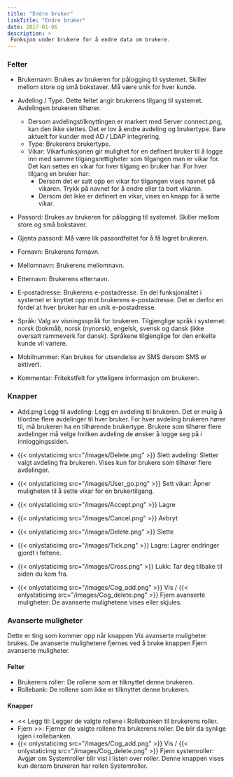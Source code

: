 ```yaml
---
title: "Endre bruker"
linkTitle: "Endre bruker"
date: 2017-01-06
description: >
 Funksjon under brukere for å endre data om brukere.
---
```

### Felter
- Brukernavn: Brukes av brukeren for pålogging til systemet. Skiller mellom store og små bokstaver. Må være unik for hver kunde.

- Avdeling / Type. Dette feltet angir brukerens tilgang til systemet.
Avdelingen brukeren tilhører.
  - Dersom avdelingstilknyttingen er markert med Server connect.png, kan den ikke slettes. Det er lov å endre avdeling og brukertype. Bare aktuelt for kunder med AD / LDAP integrering.
  - Type: Brukerens brukertype.
  - Vikar: Vikarfunksjonen gir mulighet for en definert bruker til å logge inn med samme tilgangsrettigheter som tilgangen man er vikar for. Det kan settes en vikar for hver tilgang en bruker har. For hver tilgang en bruker har:
    - Dersom det er satt opp en vikar for tilgangen vises navnet på vikaren. Trykk på navnet for å endre eller ta bort vikaren.
    - Dersom det ikke er definert en vikar, vises en knapp for å sette vikar.

- Passord: Brukes av brukeren for pålogging til systemet. Skiller mellom store og små bokstaver.

- Gjenta passord: Må være lik passordfeltet for å få lagret brukeren.

- Fornavn: Brukerens fornavn.

- Mellomnavn: Brukerens mellomnavn.

- Etternavn: Brukerens etternavn.

- E-postadresse: Brukerens e-postadresse. En del funksjonalitet i systemet er knyttet opp mot brukerens e-postadresse. Det er derfor en fordel at hver bruker har en unik e-postadresse.

- Språk: Valg av visningsspråk for brukeren. Tilgjenglige språk i systemet: norsk (bokmål), norsk (nynorsk), engelsk, svensk og dansk (ikke oversatt rammeverk for dansk). Språkene tilgjenglige for den enkelte kunde vil variere.

- Mobilnummer: Kan brukes for utsendelse av SMS dersom SMS er aktivert.

- Kommentar: Fritekstfelt for ytteligere informasjon om brukeren.

### Knapper
- Add.png Legg til avdeling: Legg en avdeling til brukeren. Det er mulig å tilordne flere avdelinger til hver bruker. For hver avdeling brukeren hører til, må brukeren ha en tilhørende brukertype. Brukere som tilhører flere avdelinger må velge hvilken avdeling de ønsker å logge seg på i innloggingssiden.

- {{< onlystaticimg src="/images/Delete.png" >}} Slett avdeling: Sletter valgt avdeling fra brukeren. Vises kun for brukere som tilhører flere avdelinger.

- {{< onlystaticimg src="/images/User_go.png" >}} Sett vikar: Åpner muligheten til å sette vikar for en brukertilgang.

- {{< onlystaticimg src="/images/Accept.png" >}} Lagre

- {{< onlystaticimg src="/images/Cancel.png" >}} Avbryt

- {{< onlystaticimg src="/images/Delete.png" >}} Slette

- {{< onlystaticimg src="/images/Tick.png" >}} Lagre: Lagrer endringer gjordt i feltene.

- {{< onlystaticimg src="/images/Cross.png" >}} Lukk: Tar deg tilbake til siden du kom fra.

- {{< onlystaticimg src="/images/Cog_add.png" >}} Vis / {{< onlystaticimg src="/images/Cog_delete.png" >}} Fjern avanserte muligheter: De avanserte mulighetene vises eller skjules.

### Avanserte muligheter
Dette er ting som kommer opp når knappen Vis avanserte muligheter brukes. De avanserte mulighetene fjernes ved å bruke knappen Fjern avanserte muligheter.

#### Felter
- Brukerens roller: De rollene som er tilknyttet denne brukeren.
- Rollebank: De rollene som ikke er tilknyttet denne brukeren.

#### Knapper
- << Legg til: Legger de valgte rollene i Rollebanken til brukerens roller.
- Fjern >>: Fjerner de valgte rollene fra brukerens roller. De blir da synlige igjen i rollebanken.
- {{< onlystaticimg src="/images/Cog_add.png" >}} Vis / {{< onlystaticimg src="/images/Cog_delete.png" >}} Fjern systemroller: Avgjør om Systemroller blir vist i listen over roller. Denne knappen vises kun dersom brukeren har rollen Systemroller.